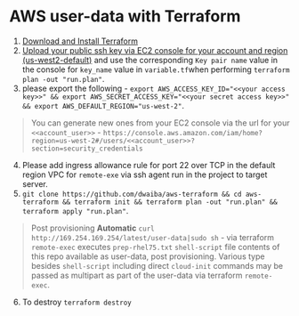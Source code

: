# AWS user-data with Terraform

1. [Download and Install Terraform](https://www.terraform.io/downloads.html)
2. [Upload your public ssh key via EC2 console for your account and region (us-west2-default)](https://us-west-.console.aws.amazon.com/ec2/v2/home?region=us-west-2#KeyPairs:sort=keyName) and use the corresponding `Key pair name` value in the console for `key_name` value in `variable.tf`when performing `terraform plan -out "run.plan"`.
3. please export the following - 
`export AWS_ACCESS_KEY_ID="<<your access key>>" && export AWS_SECRET_ACCESS_KEY="<<your secret access key>>" && export AWS_DEFAULT_REGION="us-west-2"`. 

> You can generate new ones from your EC2 console via the url for your `<<account_user>>` - `https://console.aws.amazon.com/iam/home?region=us-west-2#/users/<<account_user>>?section=security_credentials`
4. Please add ingress allowance rule for port 22 over TCP in the default region VPC for `remote-exe` via ssh agent run in the project to target server.
5. `git clone https://github.com/dwaiba/aws-terraform && cd aws-terraform && terraform init && terraform plan -out "run.plan" && terraform apply "run.plan"`.
> Post provisioning **Automatic** `curl http://169.254.169.254/latest/user-data|sudo sh` - via terraform `remote-exec` executes `prep-rhel75.txt` `shell-script` file contents of this repo available as user-data, post provisioning. Various type besides `shell-script` including direct `cloud-init` commands may be passed as multipart as part of the user-data via terraform `remote-exec`.
6. To destroy `terraform destroy`

